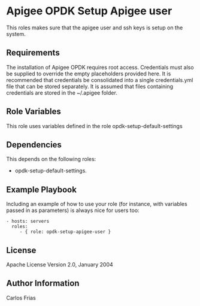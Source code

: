 Apigee OPDK Setup Apigee user
=========

This roles makes sure that the apigee user and ssh keys is setup on the system. 

Requirements
------------

The installation of Apigee OPDK requires root access. Credentials must also be supplied to override the empty placeholders
provided here. It is recommended that credentials be consolidated into a single credentials.yml file that can be stored 
separately. It is assumed that files containing credentials are stored in the ~/.apigee folder. 


Role Variables
--------------

This role uses variables defined in the role opdk-setup-default-settings

Dependencies
------------

This depends on the following roles:

* opdk-setup-default-settings.

Example Playbook
----------------

Including an example of how to use your role (for instance, with variables passed in as parameters) is always nice for users too:

    - hosts: servers
      roles:
         - { role: opdk-setup-apigee-user }

License
-------

Apache License Version 2.0, January 2004

Author Information
------------------

Carlos Frias
